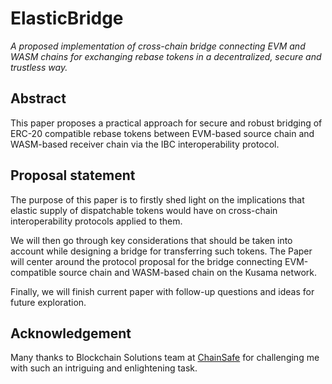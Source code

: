 # ElasticBridge
_A proposed implementation of cross-chain bridge connecting EVM and WASM chains for exchanging rebase tokens in a decentralized, secure and trustless way._ 

## Abstract 
This paper proposes a practical approach for secure and robust bridging of ERC-20 compatible rebase tokens between EVM-based source chain and WASM-based receiver chain via the IBC interoperability protocol.

## Proposal statement
The purpose of this paper is to firstly shed light on the implications that elastic supply of dispatchable tokens would have on cross-chain interoperability protocols applied to them. 

We will then go through key considerations that should be taken into account while designing a bridge for transferring such tokens. The Paper will center around the protocol proposal for the bridge connecting EVM-compatible source chain and WASM-based chain on the Kusama network. 

Finally, we will finish current paper with follow-up questions and ideas for future exploration.

## Acknowledgement
Many thanks to Blockchain Solutions team at [ChainSafe](https://github.com/ChainSafe) for challenging me with such an intriguing and enlightening task.
